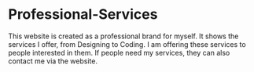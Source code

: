 # Professional-Services
This website is created as a professional brand for myself. It shows the services I offer, from Designing to Coding.
I am offering these services to people interested in them. If people need my services, they can also contact me via 
the website.
